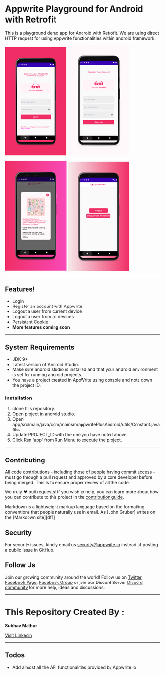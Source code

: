 # Appwrite Playground for Android with Retrofit


This is a playground demo app for Android with Retrofit. We are using direct HTTP request for using Appwrite functionalities within android framework.

<img src="ss1.PNG" width="200"> <img src="ss2.PNG" width="200">

<img src="ss3.PNG" width="200">  <img src="ss4.PNG" width="200">





---
## Features!

  - Login 
  - Register an account with Appwrite
  - Logout a user from current device
  - Logout a user from all devices
  - Persistent Cookie
  - **More features coming soon**
  ---
## System Requirements 
* JDK 9+
* Latest version of Android Studio.
* Make sure android studio is installed and that your android environment is set for running android projects.
* You have a project created in AppWrite using console and note down the project ID.


### Installation
1. clone this repository.
2. Open project in android studio.
3. Open  app/src/main/java/com/mainsm/appwritePlusAndroid/utils/Constant.java file.
4. Update PROJECT_ID with the one you have noted above.
5. Click Run 'app' from Run Menu to execute the project. 


---
## Contributing

All code contributions - including those of people having commit access - must go through a pull request and approved by a core developer before being merged. This is to ensure proper review of all the code.

We truly ❤️ pull requests! If you wish to help, you can learn more about how you can contribute to this project in the [contribution guide]([CONTRIBUTING.md](https://github.com/appwrite/appwrite/blob/master/CONTRIBUTING.md)).

Markdown is a lightweight markup language based on the formatting conventions that people naturally use in email.  As [John Gruber] writes on the [Markdown site][df1]

## Security

For security issues, kindly email us [security@appwrite.io](mailto:security@appwrite.io) instead of posting a public issue in GitHub.

## Follow Us
Join our growing community around the world! Follow us on [Twitter](https://twitter.com/appwrite_io), [Facebook Page](https://www.facebook.com/appwrite.io), [Facebook Group](https://www.facebook.com/groups/appwrite.developers/) or join our Discord Server [Discord community](https://discord.gg/GSeTUeA) for more help, ideas and discussions.  

***
# This Repository Created By :
 
 **Subhav Mathur**
 
 [Visit Linkedin](https://www.linkedin.com/in/subhav-mathur-9790a536/ "Subhav Mathur's Profile")
***

## Todos
- Add almost all the API functionalities provided by Appwrite.io











  
